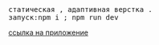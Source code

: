 <pre>
статическая , адаптивная верстка . 
запуск:npm i ; npm run dev
</pre>

<a href='https://rostislafqq.github.io/devPortal/'>ссылка на приложение</a>
